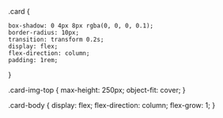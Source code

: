 
.card {
    
    box-shadow: 0 4px 8px rgba(0, 0, 0, 0.1);
    border-radius: 10px;
    transition: transform 0.2s;
    display: flex;
    flex-direction: column;
    padding: 1rem;
    
}

.card-img-top {
  max-height: 250px;
  object-fit: cover;
}

.card-body {
  display: flex;
  flex-direction: column;
  flex-grow: 1;
}